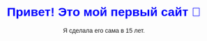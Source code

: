 <!DOCTYPE html>
<html lang="ru">
<head>
  <meta charset="UTF-8">
  <title>Мой первый сайт</title>
  <style>
    body {
      font-family: Arial, sans-serif;
      text-align: center;
      margin: 50px;
    }
    h1 {
      color: blue;
    }
  </style>
</head>
<body>
  <h1>Привет! Это мой первый сайт 🚀</h1>
  <p>Я сделала его сама в 15 лет.</p>
</body>
</html>
